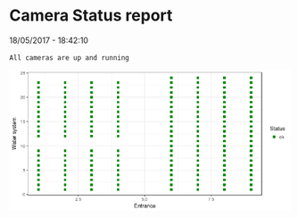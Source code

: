 Camera Status report
================
18/05/2017 - 18:42:10

    All cameras are up and running

![](camreport_files/figure-markdown_github/unnamed-chunk-2-1.png)
